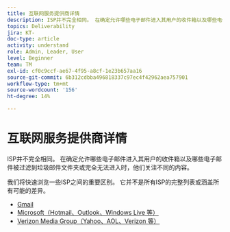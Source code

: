 ```yaml
---
title: 互联网服务提供商详情
description: ISP并不完全相同。 在确定允许哪些电子邮件进入其用户的收件箱以及哪些电子邮件被过滤到垃圾邮件文件夹或完全无法进入时，他们关注不同的内容。 我们将快速浏览一些ISP之间的重要区别。 它并不是所有ISP的完整列表或涵盖所有可能的差异。
topics: Deliverability
jira: KT-
doc-type: article
activity: understand
role: Admin, Leader, User
level: Beginner
team: TM
exl-id: cf0c9ccf-ae67-4f95-a8cf-1e23b657aa16
source-git-commit: 6b312cdbba496818337c97ec4f42962aea757901
workflow-type: tm+mt
source-wordcount: '156'
ht-degree: 14%

---
```


# 互联网服务提供商详情

ISP并不完全相同。 在确定允许哪些电子邮件进入其用户的收件箱以及哪些电子邮件被过滤到垃圾邮件文件夹或完全无法进入时，他们关注不同的内容。

我们将快速浏览一些ISP之间的重要区别。 它并不是所有ISP的完整列表或涵盖所有可能的差异。

* [Gmail](./gmail.md)
* [Microsoft（Hotmail、Outlook、Windows Live 等）](./microsoft.md)
* [Verizon Media Group（Yahoo、AOL、Verizon 等）](./verizon-media-group.md)
